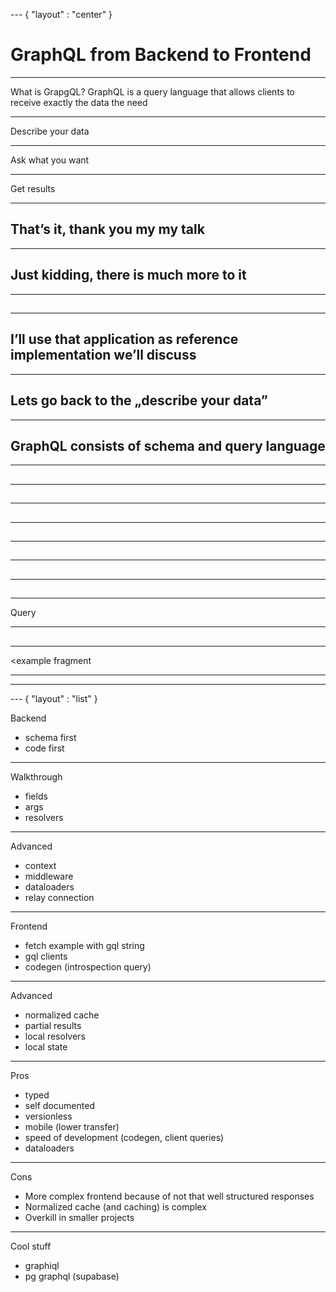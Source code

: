--- { "layout" : "center" }
# GraphQL from Backend to Frontend

---

What is GrapgQL?
GraphQL is a query language that allows clients to receive exactly the data the need

---

Describe your data
<examle schema>

---

Ask what you want
<example query>

---

Get results
<json response>

---

## That’s it, thank you my my talk

---

## Just kidding, there is much more to it

---

## <demo>

---

## I’ll use that application as reference implementation we’ll discuss

---

## Lets go back to the „describe your data”

---

## GraphQL consists of schema and query language

---

## <example of type>

---

## <example of input type>

---

## <interface example>

---

## <union example>

---

## <enum example>

---

## <custom scalar example>

---

## <directives>

---

Query

---

## <example query>

---

<example fragment

---

<example mutation>

---

<example subscription>

--- { "layout" : "list" }

Backend

- schema first
- code first

---

Walkthrough

- fields
- args
- resolvers

---

Advanced

- context
- middleware
- dataloaders
- relay connection

---

Frontend

- fetch example with gql string
- gql clients
- codegen (introspection query)

---

Advanced

- normalized cache
- partial results
- local resolvers
- local state

---

Pros

- typed
- self documented
- versionless
- mobile (lower transfer)
- speed of development (codegen, client queries)
- dataloaders

---

Cons

- More complex frontend because of not that well structured responses
- Normalized cache (and caching) is complex
- Overkill in smaller projects

---

Cool stuff

- graphiql
- pg graphql (supabase)
